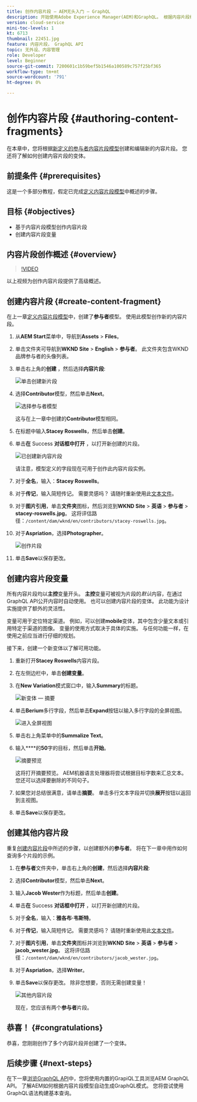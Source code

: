 ```yaml
---
title: 创作内容片段 — AEM无头入门 — GraphQL
description: 开始使用Adobe Experience Manager(AEM)和GraphQL。 根据内容片段模型创建和编辑新的内容片段。 了解如何创建内容片段的变体。
version: cloud-service
mini-toc-levels: 1
kt: 6713
thumbnail: 22451.jpg
feature: 内容片段， GraphQL API
topic: 无外设、内容管理
role: Developer
level: Beginner
source-git-commit: 7200601c1b59bef5b1546a100589c757f25bf365
workflow-type: tm+mt
source-wordcount: '791'
ht-degree: 0%

---
```



# 创作内容片段 {#authoring-content-fragments}

在本章中，您将根据[新定义的参与者内容片段模型](./content-fragment-models.md)创建和编辑新的内容片段。 您还将了解如何创建内容片段的变体。

## 前提条件 {#prerequisites}

这是一个多部分教程，假定已完成[定义内容片段模型](./content-fragment-models.md)中概述的步骤。

## 目标 {#objectives}

* 基于内容片段模型创作内容片段
* 创建内容片段变量

## 内容片段创作概述 {#overview}

>[!VIDEO](https://video.tv.adobe.com/v/22451/?quality=12&learn=on)

以上视频为创作内容片段提供了高级概述。

## 创建内容片段 {#create-content-fragment}

在上一章[定义内容片段模型](./content-fragment-models.md)中，创建了&#x200B;**参与者**&#x200B;模型。 使用此模型创作新的内容片段。

1. 从&#x200B;**AEM Start**&#x200B;菜单中，导航到&#x200B;**Assets** > **Files**。
1. 单击文件夹可导航到&#x200B;**WKND Site** > **English** > **参与者**。 此文件夹包含WKND品牌参与者的头像列表。

1. 单击右上角的&#x200B;**创建** ，然后选择&#x200B;**内容片段**:

   ![单击创建新片段](assets/author-content-fragments/create-content-fragment-menu.png)

1. 选择&#x200B;**Contributor**&#x200B;模型，然后单击&#x200B;**Next**。

   ![选择参与者模型](assets/author-content-fragments/select-contributor-model.png)

   这与在上一章中创建的&#x200B;**Contributor**&#x200B;模型相同。

1. 在标题中输入&#x200B;**Stacey Roswells**，然后单击&#x200B;**创建**。
1. 单击&#x200B;**在** Success **对话框中打开** ，以打开新创建的片段。

   ![已创建新内容片段](assets/author-content-fragments/new-content-fragment.png)

   请注意，模型定义的字段现在可用于创作此内容片段实例。

1. 对于&#x200B;**全名**，输入：**Stacey Roswells**。
1. 对于&#x200B;**传记**，输入简短传记。 需要灵感吗？ 请随时重新使用此[文本文件](assets/author-content-fragments/stacey-roswells-bio.txt)。
1. 对于&#x200B;**图片引用**，单击&#x200B;**文件夹**&#x200B;图标，然后浏览到&#x200B;**WKND Site** > **英语** > **参与者** > **stacey-roswells.jpg**。 这将评估路径：`/content/dam/wknd/en/contributors/stacey-roswells.jpg`。
1. 对于&#x200B;**Aspriation**，选择&#x200B;**Photographer**。

   ![创作片段](assets/author-content-fragments/stacye-roswell-fragment-authored.png)

1. 单击&#x200B;**Save**&#x200B;以保存更改。

## 创建内容片段变量

所有内容片段均以&#x200B;**主控**&#x200B;变量开头。 **主控**&#x200B;变量可被视为片段的&#x200B;*默认*&#x200B;内容，在通过GraphQL API公开内容时自动使用。 也可以创建内容片段的变体。 此功能为设计实施提供了额外的灵活性。

变量可用于定位特定渠道。 例如，可以创建&#x200B;**mobile**&#x200B;变体，其中包含少量文本或引用特定于渠道的图像。 变量的使用方式取决于具体的实施。 与任何功能一样，在使用之前应当进行仔细的规划。

接下来，创建一个新变体以了解可用功能。

1. 重新打开&#x200B;**Stacey Roswells**&#x200B;内容片段。
1. 在左侧边栏中，单击&#x200B;**创建变量**。
1. 在&#x200B;**New Variation**&#x200B;模式窗口中，输入&#x200B;**Summary**&#x200B;的标题。

   ![新变体 — 摘要](assets/author-content-fragments/new-variation-summary.png)

1. 单击&#x200B;**Berium**&#x200B;多行字段，然后单击&#x200B;**Expand**&#x200B;按钮以输入多行字段的全屏视图。

   ![进入全屏视图](assets/author-content-fragments/enter-full-screen-view.png)

1. 单击右上角菜单中的&#x200B;**Summalize Text**。

1. 输入&#x200B;****&#x200B;的&#x200B;**50**&#x200B;字的目标，然后单击&#x200B;**开始**。

   ![摘要预览](assets/author-content-fragments/summarize-text-preview.png)

   这将打开摘要预览。 AEM机器语言处理器将尝试根据目标字数来汇总文本。 您还可以选择要删除的不同句子。

1. 如果您对总结很满意，请单击&#x200B;**摘要**。 单击多行文本字段并切换&#x200B;**展开**&#x200B;按钮以返回到主视图。

1. 单击&#x200B;**Save**&#x200B;以保存更改。

## 创建其他内容片段

重复[创建内容片段](#create-content-fragment)中所述的步骤，以创建额外的&#x200B;**参与者**。 将在下一章中用作如何查询多个片段的示例。

1. 在&#x200B;**参与者**&#x200B;文件夹中，单击右上角的&#x200B;**创建**，然后选择&#x200B;**内容片段**:
1. 选择&#x200B;**Contributor**&#x200B;模型，然后单击&#x200B;**Next**。
1. 输入&#x200B;**Jacob Wester**&#x200B;作为标题，然后单击&#x200B;**创建**。
1. 单击&#x200B;**在** Success **对话框中打开** ，以打开新创建的片段。
1. 对于&#x200B;**全名**，输入：**雅各布·韦斯特**。
1. 对于&#x200B;**传记**，输入简短传记。 需要灵感吗？ 请随时重新使用此[文本文件](assets/author-content-fragments/jacob-wester.txt)。
1. 对于&#x200B;**图片引用**，单击&#x200B;**文件夹**&#x200B;图标并浏览到&#x200B;**WKND Site** > **英语** > **参与者** > **jacob_wester.jpg**。 这将评估路径：`/content/dam/wknd/en/contributors/jacob_wester.jpg`。
1. 对于&#x200B;**Aspriation**，选择&#x200B;**Writer**。
1. 单击&#x200B;**Save**&#x200B;以保存更改。 除非您想要，否则无需创建变量！

   ![其他内容片段](assets/author-content-fragments/additional-content-fragment.png)

   现在，您应该有两个&#x200B;**参与者**&#x200B;片段。

## 恭喜！ {#congratulations}

恭喜，您刚刚创作了多个内容片段并创建了一个变体。

## 后续步骤 {#next-steps}

在下一章[浏览GraphQL API](explore-graphql-api.md)中，您将使用内置的GrapiQL工具浏览AEM GraphQL API。 了解AEM如何根据内容片段模型自动生成GraphQL模式。 您将尝试使用GraphQL语法构建基本查询。